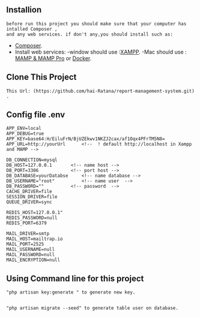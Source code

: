 
## Installion 

	before run this project you should make sure that your computer has intalled Composer , 
	and any web services. if don't any,you should install such as:   

- [Composer](https://getcomposer.org/doc/00-intro.md).
- Install web services:
	-window should use :[XAMPP](https://www.apachefriends.org/download.html).
	-Mac should use : [MAMP & MAMP Pro](https://www.mamp.info/en/) or [Docker](https://docs.docker.com/docker-for-mac/).



## Clone This Project

	This Url: (https://github.com/hai-Ratana/report-management-system.git) .

## Config file .env
	APP_ENV=local
	APP_DEBUG=true
	APP_KEY=base64:H/EiluFrN/BjUZEkwv1NKZJ2cax/af1Oqx4PFrTM5N8=
	APP_URL=http://yourUrl 		<!--  ! default http://localhost in Xampp and MAMP -->

	DB_CONNECTION=mysql
	DB_HOST=127.0.0.1  		<!-- name host -->
	DB_PORT=3306			<!-- port host -->
	DB_DATABASE=yourDatabse  	<!-- name database -->
	DB_USERNAME="root"  		<!-- name user  -->
	DB_PASSWORD=""			<!-- password  -->
	CACHE_DRIVER=file
	SESSION_DRIVER=file
	QUEUE_DRIVER=sync

	REDIS_HOST=127.0.0.1"
	REDIS_PASSWORD=null
	REDIS_PORT=6379

	MAIL_DRIVER=smtp
	MAIL_HOST=mailtrap.io
	MAIL_PORT=2525
	MAIL_USERNAME=null
	MAIL_PASSWORD=null
	MAIL_ENCRYPTION=null

## Using Command line for this project
	"php artisan key:generate " to generate new key.


	"php artisan migrate --seed" to generate table user on database.
